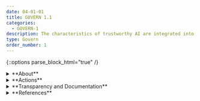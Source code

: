 ```yaml
---
date: 04-01-01
title: GOVERN 1.1
categories:
  - GOVERN-1
description: The characteristics of trustworthy AI are integrated into organizational policies, processes, and procedures
type: Govern
order_number: 1
---
```

{::options parse_block_html="true" /}


<details>
<summary markdown="span">**About**</summary>
<br>
Connecting policies, processes, and procedures and procedures to trustworthy characteristics can provide a roadmap for organizations looking to enhance internal practices and improve organizational accountability. Integrating trustworthy characteristics from the outset may also help ease organizational resources, by enabling AI actors to develop approaches for considering risk factors early rather than playing catch-up.

</details>

<details>
<summary markdown="span">**Actions**</summary>
<br>
Establish and maintain formal AI risk management policies that address AI system trustworthy characteristics throughout the system’s lifecycle. Organizational policies should:
* Establish AI risk management policies that broadly align to AI system trustworthy characteristics.
* Define key terms and concepts related to AI systems and the scope of their intended use.
* Address the use of sensitive or otherwise risky data.
* Outline and document risk mapping and measurement processes and standards.
* Verify that formal AI risk management policies align to existing legal standards, and industry best practices and norms.
* Verify that formal AI risk management policies include currently deployed and third-party AI systems.
* Detail standards for experimental design, data quality, and model training.
* Detail model testing and validation processes.
* Detail and test incident response plans.

</details>

<details>
<summary markdown="span">**Transparency and Documentation**</summary>
<br>
Column G goes here.

</details>

<details>
<summary markdown="span">**References**</summary>
<br>
Off. Comptroller Currency, Comptroller’s Handbook: Model Risk Management (Aug. 2021). [URL](https://www.occ.gov/publications-and-resources/publications/comptrollers-handbook/files/model-risk-management/index-model-risk-management.html)

GAO, “Artificial Intelligence: An Accountability Framework for Federal Agencies and Other Entities,” GAO@100 (GAO-21-519SP), June 2021. [URL](https://www.gao.gov/assets/gao-21-519sp.pdf)

NIST, "U.S. Leadership in AI: A Plan for Federal Engagement in Developing Technical Standards and Related Tools". [URL](https://www.nist.gov/system/files/documents/2019/08/10/ai_standards_fedengagement_plan_9aug2019.pdf)

</details>
